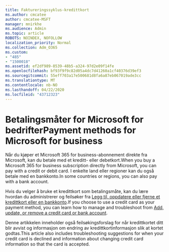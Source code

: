 ```yaml
---
title: Faktureringssyklus-kredittkort
ms.author: cmcatee
author: cmcatee-MSFT
manager: mnirkhe
ms.audience: Admin
ms.topic: article
ROBOTS: NOINDEX, NOFOLLOW
localization_priority: Normal
ms.collection: Adm_O365
ms.custom:
- "485"
- "1500018"
ms.assetid: ef2df989-8539-48b5-a324-97d2e09f14fe
ms.openlocfilehash: bf93f9f9c82d05a4dc7d41260a1cf40376d39ef3
ms.sourcegitcommit: 55eff703a17e500681d8fa6a87eb067019ade3cc
ms.translationtype: MT
ms.contentlocale: nb-NO
ms.lasthandoff: 04/22/2020
ms.locfileid: "43712323"
---
```

# <a name="payment-methods-for-microsoft-for-business"></a><span data-ttu-id="e1d2a-102">Betalingsmåter for Microsoft for bedrifter</span><span class="sxs-lookup"><span data-stu-id="e1d2a-102">Payment methods for Microsoft for business</span></span>

<span data-ttu-id="e1d2a-103">Når du kjøper et Microsoft 365 for business-abonnement direkte fra Microsoft, kan du betale med et kreditt- eller debetkort.</span><span class="sxs-lookup"><span data-stu-id="e1d2a-103">When you buy a Microsoft 365 for business subscription directly from Microsoft, you can pay with a credit or debit card.</span></span> <span data-ttu-id="e1d2a-104">I enkelte land eller regioner kan du også betale med en bankkonto.</span><span class="sxs-lookup"><span data-stu-id="e1d2a-104">In some countries or regions, you can also pay with a bank account.</span></span>
  
<span data-ttu-id="e1d2a-105">Hvis du velger å bruke et kredittkort som betalingsmåte, kan du lære hvordan du administrerer og feilsøker fra [Legg til, oppdatere eller fjerne et kredittkort eller en bankkonto](https://docs.microsoft.com/office365/admin/subscriptions-and-billing/add-update-or-remove-credit-card-or-bank-account).</span><span class="sxs-lookup"><span data-stu-id="e1d2a-105">If you choose to use a credit card as your payment method, you can learn how to manage and troubleshoot from [Add, update, or remove a credit card or bank account](https://docs.microsoft.com/office365/admin/subscriptions-and-billing/add-update-or-remove-credit-card-or-bank-account).</span></span>
  
<span data-ttu-id="e1d2a-106">Denne artikkelen inneholder også feilsøkingsforslag for når kredittkortet ditt blir avvist og informasjon om endring av kredittkortinformasjon slik at kortet godtas.</span><span class="sxs-lookup"><span data-stu-id="e1d2a-106">This article also includes troubleshooting suggestions for when your credit card is declined and information about changing credit card information so that the card is accepted.</span></span>